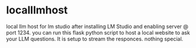 # localllmhost
local llm host for lm studio
after installing LM Studio and enabling server @ port 1234. you can run this flask python script to host a local website to ask your LLM questions. 
It is setup to stream the responces. nothing special. 
